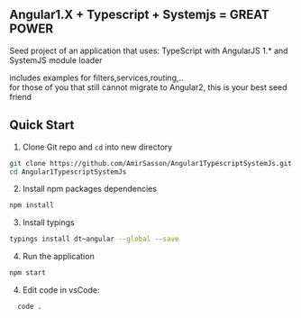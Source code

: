 ## Angular1.X + Typescript + Systemjs = GREAT POWER
Seed project of an application that uses:
TypeScript with AngularJS 1.* and SystemJS module loader

includes examples for filters,services,routing,..<br/>
for those of you that still cannot migrate to Angular2, this is your best seed friend

## Quick Start
1. Clone Git repo and `cd` into new directory
  ```bash
  git clone https://github.com/AmirSasson/Angular1TypescriptSystemJs.git
  cd Angular1TypescriptSystemJs
  ```
  
2. Install npm packages dependencies
  ```bash
  npm install
  ```
3. Install typings
  ```bash
  typings install dt~angular --global --save
  ```

4. Run the application
  ```bash
  npm start
  ```

4. Edit code in vsCode:
```bash
  code .
  ```
